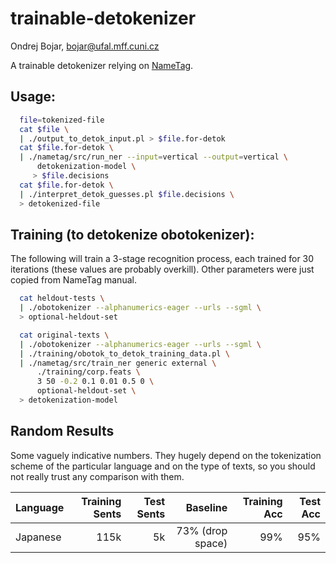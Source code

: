 # trainable-detokenizer
Ondrej Bojar, bojar@ufal.mff.cuni.cz

A trainable detokenizer relying on [NameTag](http://ufal.mff.cuni.cz/nametag).



## Usage:

```bash
  file=tokenized-file
  cat $file \
  | ./output_to_detok_input.pl > $file.for-detok
  cat $file.for-detok \
  | ./nametag/src/run_ner --input=vertical --output=vertical \
      detokenization-model \
     > $file.decisions
  cat $file.for-detok \
  | ./interpret_detok_guesses.pl $file.decisions \
  > detokenized-file
```

## Training (to detokenize obotokenizer):

The following will train a 3-stage recognition process, each trained for 30
iterations (these values are probably overkill). Other parameters were just
copied from NameTag manual.

```bash
  cat heldout-tests \
  | ./obotokenizer --alphanumerics-eager --urls --sgml \
  > optional-heldout-set
```

```bash
  cat original-texts \
  | ./obotokenizer --alphanumerics-eager --urls --sgml \
  | ./training/obotok_to_detok_training_data.pl \
  | ./nametag/src/train_ner generic external \
      ./training/corp.feats \
      3 50 -0.2 0.1 0.01 0.5 0 \
      optional-heldout-set \
  > detokenization-model
```


## Random Results

Some vaguely indicative numbers. They hugely depend on the tokenization scheme
of the particular language and on the type of texts, so you should not really
trust any comparison with them.

|Language	| Training Sents	| Test Sents 	| Baseline        	| Training Acc	| Test Acc	|
|---     	| -------------:	| ----------:	| -----:          	| -----:      	| -----:  	|
|Japanese	| 115k          	| 5k         	| 73% (drop space)	| 99%         	| 95%     	|

